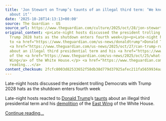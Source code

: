 ```yaml
---
title: 'Jon Stewart on Trump’s taunts of an illegal third term: ‘We know he’s thought
  about it’'
date: '2025-10-28T14:13:13+00:00'
source: The Guardian - US
source_url: https://www.theguardian.com/culture/2025/oct/28/jon-stewart-trump-third-term-white-house-demolition
original_content: <p>Late-night hosts discussed the president trolling Democrats with
  Trump 2028 hats as the shutdown enters fourth week</p><p>Late-night hosts reacted
  to <a href="https://www.theguardian.com/us-news/donaldtrump">Donald Trump</a>’s
  <a href="https://www.theguardian.com/us-news/2025/oct/27/can-trump-run-for-a-third-us-presidential-term-in-2028">taunts</a>
  about an illegal third presidential term and his <a href="https://www.theguardian.com/us-news/2025/oct/24/white-house-demolition-east-wing-trump-ballroom">demolition</a>
  of the <a href="https://www.theguardian.com/us-news/2025/oct/25/what-is-the-white-house-east-wing-and-why-has-it-been-torn-down-in-trumps-renovation-plans">East
  Wing</a> of the White House.</p> <a href="https://www.theguardian.com/culture/2025/oct/28/jon-stewart-trump-third-term-white-house-demolition">Continue
  reading...</a>
content_checksum: 2fcfc8003d82533652f58db38d779d37925afec211fa5659934aa7d167e28273
---
```


Late-night hosts discussed the president trolling Democrats with Trump 2028 hats as the shutdown enters fourth week

Late-night hosts reacted to [Donald Trump](https://www.theguardian.com/us-news/donaldtrump)’s [taunts](https://www.theguardian.com/us-news/2025/oct/27/can-trump-run-for-a-third-us-presidential-term-in-2028) about an illegal third presidential term and his [demolition](https://www.theguardian.com/us-news/2025/oct/24/white-house-demolition-east-wing-trump-ballroom) of the [East Wing](https://www.theguardian.com/us-news/2025/oct/25/what-is-the-white-house-east-wing-and-why-has-it-been-torn-down-in-trumps-renovation-plans) of the White House.

 [Continue reading...](https://www.theguardian.com/culture/2025/oct/28/jon-stewart-trump-third-term-white-house-demolition)